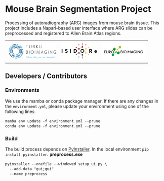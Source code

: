 # Mouse Brain Segmentation Project
Processing of autoradiography (ARG) images from mouse brain tissue. This project includes a Napari-based user interface where ARG slides can be preprocessed and registered to Allen Brain Atlas regions.
<table>
  <tbody>
    <tr>
      <td style='padding: 10px;'><img src='/assets/turku_bioimaging_logo.jpg' style='height:50px;width:auto'/></td>
      <td><img src='/assets/isidore_logo.png' style='height:50px; width: auto;'/></td>
      <td><img src='/assets/euro_bioimaging_logo.png' style='height:50px; width: auto;'/></td>
    </tr>
  </tbody>
</table>

## Developers / Contributors

### Environments
We use the mamba or conda package manager. If there are any changes in the `environment.yml`, please update your environment using one of the following lines:
```
mamba env update -f environment.yml --prune
conda env update -f environment.yml --prune
```

### Build
The build process depends on [PyInstaller](https://pyinstaller.org). In the local environment `pip install pyinstaller`.
__preprocess.exe__  

```
pyinstaller --onefile --windowed setup_ui.py \
  --add-data "gui;gui"
  --name preprocess
```
